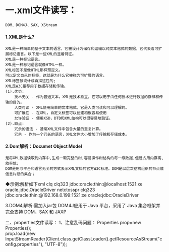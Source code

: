 # 一.xml文件读写：
	DOM、DOM4J、SAX、XStream
#### 1.XML是什么?
	XML是一种简单的基于文本的语言，它被设计为储存和运输以纯文本格式的数据。它代表着可扩展标记语言。以下是一些XML的显着特征。
	XML是一种标记语言。
	XML是一种标记语言就像HTML一样。
	XML标签不是像HTML那样预定义。
	可以定义自己的标签，这就是为什么它被称为可扩展的语言。
	XML标签被设计成自描述性的;
	XML是W3C推荐用于数据存储和传输。
	(1).优势:
		技术无关 - 作为普通文本，XML是技术独立。它可以用于由任何技术进行数据的存储和传输的目的。
		人类可读 - XML使用简单的文本格式。它是人类可读和可以理解的。
		可扩展性 - 在XML，自定义标签可以创建和很容易使用
		允许验证 - 使用XSD，DTD和XML结构可以很容易地验证。
	(2).缺点:
		冗余的语法 - 通常XML文件中包含大量的重复计算。
		冗余 - 作为一个冗长的语言，XML文件大小增加了传输和存储成本。
#### 2.Dom解析：Documet Object Model
	是将XML数据读取到内存中,生成一颗完整的树,容易操作树结构的每一级数据,但是占用内存高,效率低;
	DOM是用与平台和语言无关的方式表示XML文档的官方W3C标准。DOM是以层次结构组织的节点或信息片断的集合；
	
◆示例:解析如下xml
	<?xml version="1.0" encoding="UTF-8" ?>
	<datasources>
		<!-- 本地数据库 -->
		<datasource name="local">
			<user>clq</user>
			<password>clq323</password>
			<url>jdbc:oracle:thin:@localhost:1521:xe</url>
			<driver>oracle.jdbc.OracleDriver</driver>
		</datasource>
		<!-- 远程数据库 -->
		<datasource name="remote">
			<user>netctosspr</user>
			<password>clq323</password>
			<url>jdbc:oracle:thin:@192.168.0.199:1521:xe</url>
			<driver>oracle:jdbc:OracleDriver</driver>
		</datasource>
	</datasources>
	
3.DOM4j解析:需加入jar包
	DOM4J应用于 Java 平台，采用了 Java 集合框架并完全支持 DOM，SAX 和 JAXP
	
	
	
	
	
	
	
	
	
二、properties文件读写：
1、注意乱码问题：
Properties prop=new Properties();         
prop.load(new InputStreamReader(Client.class.getClassLoader().getResourceAsStream("config.properties"), "UTF-8")); 	
	
	
	
	
	
	
	
	
	
	
	
	
	
	
	
	
	
	
	
	
	
	
	
	
	
	
	
	